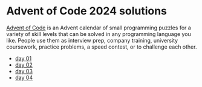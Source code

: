# Advent of Code 2024 solutions
[Advent of Code](https://adventofcode.com) is an Advent calendar of small programming puzzles for a variety of skill levels that can be solved in any programming language you like. People use them as interview prep, company training, university coursework, practice problems, a speed contest, or to challenge each other.
* [day 01](day_01)
* [day 02](day_02)
* [day 03](day_03)
* [day 04](day_04)